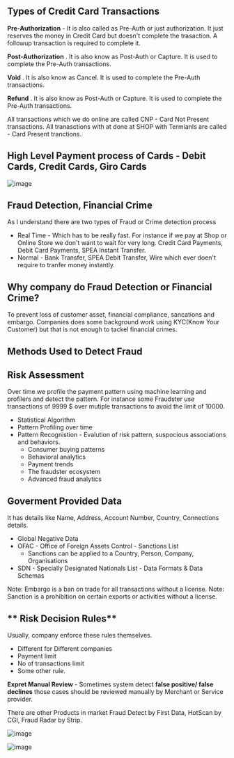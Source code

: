 Types of Credit Card Transactions
-----------------------------------
**Pre-Authorization** - It is also called as Pre-Auth or just authorization. It just reserves the money in Credit Card but doesn't complete the trasaction. A followup transaction is required to complete it.

**Post-Authorization** . It is also know as Post-Auth or Capture. It is used to complete the Pre-Auth transactions. 

**Void** . It is also know as Cancel. It is used to complete the Pre-Auth transactions. 

**Refund** . It is also know as Post-Auth or Capture. It is used to complete the Pre-Auth transactions. 

All transactions which we do online are called CNP - Card Not Present transactions.
All tranasctions with at done at SHOP with Termianls are called - Card Present tranctions.

High Level Payment process of Cards - Debit Cards, Credit Cards, Giro Cards
----------------------------------------------------------------------------

![image](https://user-images.githubusercontent.com/2181212/123215403-add69100-d4c8-11eb-8718-7dae49eebb45.png)

Fraud Detection, Financial Crime
--------------------------------------

As I understand there are two types of Fraud or Crime detection process
* Real Time - Which has to be really fast. For instance if we pay at Shop or Online Store we don't want to wait for very long. Credit Card Payments, Debit Card Payments, SPEA Instant Transfer.
* Normal  - Bank Transfer, SPEA Debit Transfer, Wire which ever doen't require to tranfer money instantly.

Why company do Fraud Detection or Financial Crime?
--------------------------------------------------
To prevent loss of customer asset, financial compliance, sancations and embargo. Companies does some background work using KYC(Know Your Customer) but that is not enough to tackel financial crimes. 

Methods Used to Detect Fraud
------------------------------

**Risk Assessment** 
---------------------
Over time we profile the payment pattern using machine learning and profilers and detect the pattern. For instance some Fraudster use transactions of 9999 $ over mutiple transactions to avoid the limit of 10000. 
  * Statistical Algorithm
  * Pattern Profiling over time
  * Pattern Recognistion - Evalution of risk pattern, suspocious associations and behaviors.
     *   Consumer buying patterns
     *   Behavioral analytics
     *   Payment trends
     *   The fraudster ecosystem
     *   Advanced fraud analytics

**Goverment Provided Data**
-------------------------------
It has details like Name, Address, Account Number, Country, Connections details.
* Global Negative Data
* OFAC - Office of Foreign Assets Control - Sanctions List
  * Sanctions can be applied to a Country, Person, Company, Organisations   
* SDN - Specially Designated Nationals List - Data Formats & Data Schemas

Note: Embargo is a ban on trade for all transactions without a license.
Note: Sanction is a prohibition on certain exports or activities without a license.

** Risk Decision Rules** 
-------------------------
Usually, company enforce these rules themselves.
  * Different for Different companies 
  * Payment limit
  * No of transactions limit
  * Some other rule.

**Expret Manual Review** - Sometimes system detect **false positive/ false declines** those cases should be reviewed manually by Merchant or Service provider. 

There are other Products in market Fraud Detect by First Data, HotScan by CGI,  Fraud Radar by Strip.


![image](https://user-images.githubusercontent.com/2181212/123222148-eded4200-d4cf-11eb-96e5-4fe591ca2111.png)

![image](https://user-images.githubusercontent.com/2181212/123222341-24c35800-d4d0-11eb-9f02-54457eedefcf.png)



